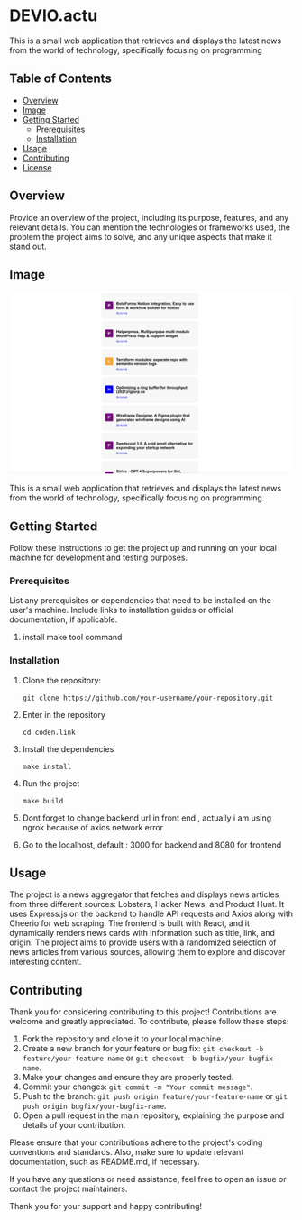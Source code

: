 # DEVIO.actu

This is a small web application that retrieves and displays the latest news from the world of technology, specifically focusing on programming

## Table of Contents

- [Overview](#overview)
- [Image](#images)
- [Getting Started](#getting-started)
  - [Prerequisites](#prerequisites)
  - [Installation](#installation)
- [Usage](#usage)
- [Contributing](#contributing)
- [License](#license)

## Overview

Provide an overview of the project, including its purpose, features, and any relevant details. You can mention the technologies or frameworks used, the problem the project aims to solve, and any unique aspects that make it stand out.


## Image

![Project Overview](frontend/public/overview.png)

This is a small web application that retrieves and displays the latest news from the world of technology, specifically focusing on programming.


## Getting Started

Follow these instructions to get the project up and running on your local machine for development and testing purposes.

### Prerequisites

List any prerequisites or dependencies that need to be installed on the user's machine. Include links to installation guides or official documentation, if applicable.

1. install make tool command

### Installation

1. Clone the repository:

   ```shell
   git clone https://github.com/your-username/your-repository.git
2. Enter in the repository
   ```shell
   cd coden.link
3. Install the dependencies
    ```shell
    make install
4. Run the project
    ```shell
    make build
5. Dont forget to change backend url in front end , actually i am using ngrok because of axios network error


6. Go to the localhost, default : 3000 for backend and 8080 for frontend
 

 ## Usage


 The project is a news aggregator that fetches and displays news articles from three different sources: Lobsters, Hacker News, and Product Hunt. It uses Express.js on the backend to handle API requests and Axios along with Cheerio for web scraping. The frontend is built with React, and it dynamically renders news cards with information such as title, link, and origin. The project aims to provide users with a randomized selection of news articles from various sources, allowing them to explore and discover interesting content.




 ## Contributing

Thank you for considering contributing to this project! Contributions are welcome and greatly appreciated. To contribute, please follow these steps:

1. Fork the repository and clone it to your local machine.
2. Create a new branch for your feature or bug fix: `git checkout -b feature/your-feature-name` or `git checkout -b bugfix/your-bugfix-name`.
3. Make your changes and ensure they are properly tested.
4. Commit your changes: `git commit -m "Your commit message"`.
5. Push to the branch: `git push origin feature/your-feature-name` or `git push origin bugfix/your-bugfix-name`.
6. Open a pull request in the main repository, explaining the purpose and details of your contribution.

Please ensure that your contributions adhere to the project's coding conventions and standards. Also, make sure to update relevant documentation, such as README.md, if necessary.

If you have any questions or need assistance, feel free to open an issue or contact the project maintainers.

Thank you for your support and happy contributing!
